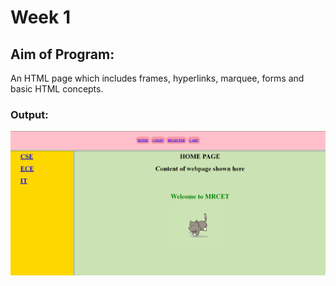 # Week 1

## Aim of Program:
An HTML page which includes frames, hyperlinks, marquee, forms and basic HTML concepts.

### Output:
![output](Output_Week1_FSD.png)
